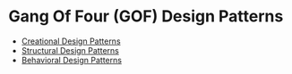 # Gang Of Four (GOF) Design Patterns

- [Creational Design Patterns](./Creational%20Design%20Patterns/README.md)
- [Structural Design Patterns](./Structural%20Design%20Patterns/README.md)
- [Behavioral Design Patterns](./Behavioral%20Design%20Patterns/README.md)